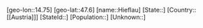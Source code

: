 ﻿---
location: [47.6,14.75]
mapzoom: [7,12] 
mapmarker: city 
type: City
tags:
- geo/City


SpocWebEntityId: 30936
isDeleted: false
confidential: public

---
[geo-lon::14.75]
[geo-lat::47.6]
[name::Hieflau]
[State::]
[Country::[[Austria]]]
[StateId::]
[Population::]
[Unknown::]

